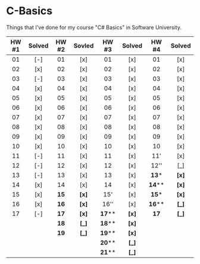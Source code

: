 C-Basics
========
Things that I've done for my course "C# Basics" in Software University.

|HW #1|Solved|HW #2| Sovled |HW #3|Solved|HW #4|Solved|
|:-:|:-:|:----:|:-----:|:------:|:-----:|:------:|:-----:|
|01 |[-]|01    |[x]    |01      |[x]    |01      |[x]    |
|02 |[x]|02    |[x]    |02      |[x]    |02      |[x]    |
|03 |[-]|03    |[x]    |03      |[x]    |03      |[x]    |
|04 |[x]|04    |[x]    |04      |[x]    |04      |[x]    |
|05 |[x]|05    |[x]    |05      |[x]    |05      |[x]    |
|06 |[x]|06    |[x]    |06      |[x]    |06      |[x]    |
|07 |[x]|07    |[x]    |07      |[x]    |07      |[x]    |
|08 |[x]|08    |[x]    |08      |[x]    |08      |[x]    |
|09 |[x]|09    |[x]    |09      |[x]    |09      |[x]    |
|10 |[x]|10    |[x]    |10      |[x]    |10      |[x]    |
|11 |[-]|11    |[x]    |11      |[x]    |11'     |[x]    |
|12 |[-]|12    |[x]    |12      |[x]    |12''    |[_]    |
|13 |[-]|13    |[x]    |13      |[x]    |**13*** |**[x]**|
|14 |[x]|14    |[x]    |14      |[x]    |**14****|**[x]**|
|15 |[x]|**15**|**[x]**|15'     |[x]    |**15*** |**[x]**|
|16 |[x]|**16**|**[x]**|16''    |[x]    |**16****|**[_]**|
|17 |[-]|**17**|**[x]**|**17****|**[x]**|**17**  |**[_]**|
|   |   |**18**|**[_]**|**18****|**[x]**|        |       |
|   |   |**19**|**[_]**|**19****|**[x]**|        |       |
|   |   |      |       |**20****|**[_]**|        |       |
|   |   |      |       |**21****|**[_]**|        |       |
